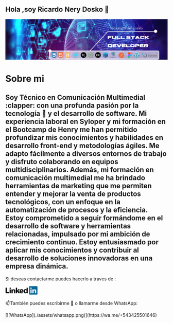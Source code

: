 ## Hola ,soy Ricardo Nery Dosko 👋
<img src="./assets/portadaParaPerfiles.jpeg">
<h1>Sobre mi</h1>
<h2>Soy Técnico en Comunicación Multimedial :clapper: con una profunda pasión por la tecnología 🔭 y el desarrollo de software. Mi experiencia laboral en Syloper y mi formación en el Bootcamp de Henry me han permitido profundizar mis conocimientos y habilidades en desarrollo front-end y metodologías ágiles. Me adapto fácilmente a diversos entornos de trabajo y disfruto colaborando en equipos multidisciplinarios.
Además, mi formación en comunicación multimedial me ha brindado herramientas de marketing que me permiten entender y mejorar la venta de productos tecnológicos, con un enfoque en la automatización de procesos y la eficiencia. Estoy comprometido a seguir formándome en el desarrollo de software y herramientas relacionadas, impulsado por mi ambición de crecimiento continuo. Estoy entusiasmado por aplicar mis conocimientos y contribuir al desarrollo de soluciones innovadoras en una empresa dinámica.</h2>
 <p>Si deseas contactarme puedes hacerlo a traves de :</p>
 <a href="https://www.linkedin.com/in/ricardo-dosko/" target="_blank">
        <img width="100px" height="auto" src="./assets/logoLinkedIn.png" >
    </a>
 <p>📫También puedes escribirme 💬 o llamarme desde WhatsApp:</p>
[![WhatsApp](./assets/whatsapp.png)](https://wa.me/+543425501646)



<!--
**RicardoDosko/RicardoDosko** is a ✨ _special_ ✨ repository because its `README.md` (this file) appears on your GitHub profile.

Here are some ideas to get you started:

- 🔭 I’m currently working on ...
- 🌱 I’m currently learning ...
- 👯 I’m looking to collaborate on ...
- 🤔 I’m looking for help with ...
- 💬 Ask me about ...
- 📫 How to reach me: ...
- 😄 Pronouns: ...
- ⚡ Fun fact: ... :clapper:
-->
